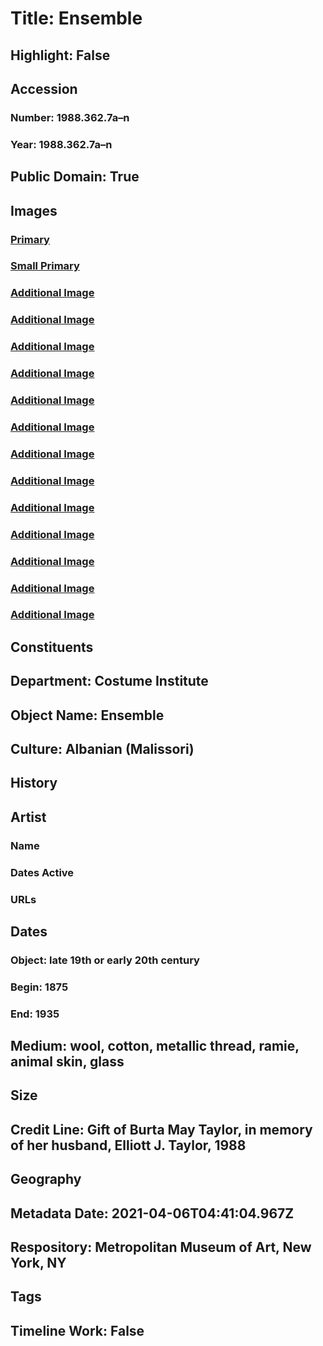 # Title: Ensemble
## Highlight: False
## Accession
### Number: 1988.362.7a–n
### Year: 1988.362.7a–n
## Public Domain: True
## Images
### [Primary](https://images.metmuseum.org/CRDImages/ci/original/1988.362.7acd_F.jpg)
### [Small Primary](https://images.metmuseum.org/CRDImages/ci/web-large/1988.362.7acd_F.jpg)
### [Additional Image](https://images.metmuseum.org/CRDImages/ci/original/1988.362.7ac_B.jpg)
### [Additional Image](https://images.metmuseum.org/CRDImages/ci/original/1988.362.7b_F.jpg)
### [Additional Image](https://images.metmuseum.org/CRDImages/ci/original/1988.362.7b_B.jpg)
### [Additional Image](https://images.metmuseum.org/CRDImages/ci/original/1988.362.7b_d1.jpg)
### [Additional Image](https://images.metmuseum.org/CRDImages/ci/original/1988.362.7b_d2.jpg)
### [Additional Image](https://images.metmuseum.org/CRDImages/ci/original/1988.362.7e.jpg)
### [Additional Image](https://images.metmuseum.org/CRDImages/ci/original/1988.362.7f.jpg)
### [Additional Image](https://images.metmuseum.org/CRDImages/ci/original/1988.362.7g.jpg)
### [Additional Image](https://images.metmuseum.org/CRDImages/ci/original/1988.362.7hi.jpg)
### [Additional Image](https://images.metmuseum.org/CRDImages/ci/original/1988.362.7jk.jpg)
### [Additional Image](https://images.metmuseum.org/CRDImages/ci/original/1988.362.7lm_F.jpg)
### [Additional Image](https://images.metmuseum.org/CRDImages/ci/original/1988.362.7lm_B.jpg)
### [Additional Image](https://images.metmuseum.org/CRDImages/ci/original/1988.362.7n.jpg)
## Constituents
## Department: Costume Institute
## Object Name: Ensemble
## Culture: Albanian (Malissori)
## History
## Artist
### Name
### Dates Active
### URLs
## Dates
### Object: late 19th or early 20th century
### Begin: 1875
### End: 1935
## Medium: wool, cotton, metallic thread, ramie, animal skin, glass
## Size
## Credit Line: Gift of Burta May Taylor, in memory of her husband, Elliott J. Taylor, 1988
## Geography
## Metadata Date: 2021-04-06T04:41:04.967Z
## Respository: Metropolitan Museum of Art, New York, NY
## Tags
## Timeline Work: False
